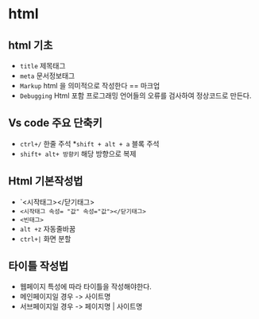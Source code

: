 # html
## html 기초
* `title`  제목태그
* `meta` 문서정보태그
* `Markup` html 을 의미적으로 작성한다 == 마크업
* `Debugging` Html 포함 프로그래밍 언어들의 오류를 검사하여 정상코드로 만든다.
## Vs code 주요 단축키
* `ctrl+/` 한줄 주석
*`shift + alt + a` 블록 주석
* `shift+ alt+ 방향키` 해당 방향으로 복제
## Html 기본작성법
* `<시작태그></닫기태그>
* `<시작태그 속성= "값" 속성="값"></닫기태그>`
* `<빈태그>`
* `alt +z` 자동줄바꿈
* `ctrl+|` 화면 분할
## 타이틀 작성법
* 웹페이지 특성에 따라 타이틀을 작성해야한다.
* 메인페이지일 경우 -> 사이트명
* 서브페이지일 경우 -> 페이지명 | 사이트명
